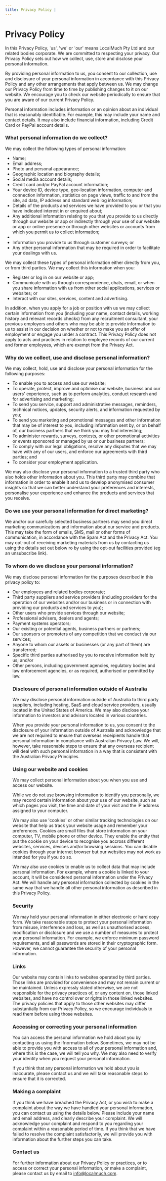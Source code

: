 ```yaml
---
title: Privacy Policy |
---
```

<h1>Privacy Policy</h1>
<p>In this Privacy Policy, 'us', 'we' or 'our' means LocalMuch Pty Ltd and our related bodies corporate. We are committed to respecting your privacy.
Our Privacy Policy sets out how we collect, use, store and disclose your personal information.</p>

<p>By providing personal information to us, you consent to our collection, use and disclosure of your personal information in accordance with this Privacy Policy and any other arrangements that apply between us.
We may change our Privacy Policy from time to time by publishing changes to it on our website. We encourage you to check our website periodically to ensure that you are aware of our current Privacy Policy.</p>
<p>Personal information includes information or an opinion about an individual that is reasonably identifiable. For example, this may include your name and contact details. It may also include financial information, including Credit Card or PayPal account details.</p>
<h3>What personal information do we collect?</h3>
<p>We may collect the following types of personal information:</p>
<ul>
<li>Name;</li>
<li>Email address;</li>
<li>Photo and personal appearance;</li>
<li>Geographic location and biography details;</li>
<li>Social media account details;</li>
<li>Credit card and/or PayPal account information;</li>
<li>Your device ID, device type, geo-location information, computer and connection information, statistics on page views, traffic to and from the site, ad data, IP address and standard web log information;</li>
<li>Details of the products and services we have provided to you or that you have indicated interest in or enquired about;</li>
<li>Any additional information relating to you that you provide to us directly through our website or app or indirectly through your use of our website or app or online presence or through other websites or accounts from which you permit us to collect information;<li>
<li>Information you provide to us through customer surveys; or</li>
<li>Any other personal information that may be required in order to facilitate your dealings with us.</li>
</ul>
<p>We may collect these types of personal information either directly from you, or from third parties. We may collect this information when you:</p>
<ul>
<li>Register or log in on our website or app;</li>
<li>Communicate with us through correspondence, chats, email, or when you share information with us from other social applications, services or websites; or</li>
<li>Interact with our sites, services, content and advertising.</li>
</ul>

<p>In addition, when you apply for a job or position with us we may collect certain information from you (including your name, contact details, working history and relevant records checks) from any recruitment consultant, your previous employers and others who may be able to provide information to us to assist in our decision on whether or not to make you an offer of employment or engage you under a contract.
This Privacy Policy does not apply to acts and practices in relation to employee records of our current and former employees, which are exempt from the Privacy Act.</p>
<h3>Why do we collect, use and disclose personal information?</h3>
<p>We may collect, hold, use and disclose your personal information for the following purposes:</p>
<ul>
<li>To enable you to access and use our website;</li>
<li>To operate, protect, improve and optimise our website, business and our users' experience, such as to perform analytics, conduct research and for advertising and marketing;</li>
<li>To send you service, support and administrative messages, reminders, technical notices, updates, security alerts, and information requested by you;</li>
<li>To send you marketing and promotional messages and other information that may be of interest to you, including information sent by, or on behalf of, our business partners that we think you may find interesting;</li>
<li>To administer rewards, surveys, contests, or other promotional activities or events sponsored or managed by us or our business partners;</li>
<li>To comply with our legal obligations, resolve any disputes that we may have with any of our users, and enforce our agreements with third parties; and </li>
<li>To consider your employment application.</li>
</ul>
<p>We may also disclose your personal information to a trusted third party who also holds other information about you. This third party may combine that information in order to enable it and us to develop anonymised consumer insights so that we can better understand your preferences and interests, personalise your experience and enhance the products and services that you receive.</p>
<h3>Do we use your personal information for direct marketing?</h3>
<p>We and/or our carefully selected business partners may send you direct marketing communications and information about our service and products. This may take the form of emails, SMS, mail or other forms of communication, in accordance with the Spam Act and the Privacy Act. You may opt-out of receiving marketing materials from us by contacting us using the details set out below ro by using the opt-out facilities provided (eg an unsubscribe link).</p>

<h3>To whom do we disclose your personal information?</h3>
<p>We may disclose personal information for the purposes described in this privacy policy to:</p>
<ul>
<li>Our employees and related bodies corporate;</li>
<li>Third party suppliers and service providers (including providers for the operation of our websites and/or our business or in connection with providing our products and services to you);</li>
<li>Other users who provide services through our website;</li>
<li>Professional advisers, dealers and agents;</li>
<li>Payment systems operators;</li>
<li>Our existing or potential agents, business partners or partners;</li>
<li>Our sponsors or promoters of any competition that we conduct via our services;</li>
<li>Anyone to whom our assets or businesses (or any part of them) are transferred;</li>
<li>Specific third parties authorised by you to receive information held by us; and/or</li>
<li>Other persons, including government agencies, regulatory bodies and law enforcement agencies, or as required, authorised or permitted by law.</li>

<h3>Disclosure of personal information outside of Australia</h3>
<p>We may disclose personal information outside of Australia to third party suppliers, including hosting, SaaS and cloud service providers, usually located in the United States of America. We may also disclose your information to investors and advisors located in various countries.</p>
<p>When you provide your personal information to us, you consent to the disclosure of your information outside of Australia and acknowledge that we are not required to ensure that overseas receipients handle that personal information in compliance with Australian Privacy Law. We will, however, take reasonable steps to ensure that any overseas recipient will deal with such personal information in a way that is consistent with the Australian Privacy Principles.</p>

<h3>Using our website and cookies</h3>
<p>We may collect personal information about you when you use and access our website.</p>
<p>While we do not use browsing information to identify you personally, we may record certain information about your use of our website, such as which pages you visit, the time and date of your visit and the IP address assigned to your computer.</p>
<p>We may also use 'cookies' or other similar tracking technologies on our website that help us track your website usage and remember your preferences.
Cookies are small files that store information on your computer, TV, mobile phone or other device. They enable the entity that put the cookie on your device to recognise you accross different websites, services, devices and/or browsing sessions. You can disable cookies through your internet browser but our websites may not work as intended for you if you do so.</p>
<p>We may also use cookies to enable us to collect data that may include personal information. For example, where a cookie is linked to your account, it will be considered personal information under the Privacy Act.
We will handle any personal information collected by cookies in the same way that we handle all other personal information as described in this Privacy Policy.</p>

<h3>Security</h3>
<p>We may hold your personal information in either electronic or hard copy form. We take reasonable steps to protect your personal information from misuse, interference and loss, as well as unauthorised access, modification or disclosure and we use a number of measures to protect your personal information. For example, we enforce minimum password requirements, and all passwords are stored in their cryptographic form. However, we cannot guarantee the security of your personal information.</p>

<h3>Links</h3>
<p>Our website may contain links to websites operated by third parties. Those links are provided for convenience and may not remain current or be maintained. Unless expressly stated otherwise, we are not responsible for the privacy practices of, or any content on, those linked websites, and have no control over or rights in those linked websites. 
The privacy policies that apply to those other websites may differ substantially from our Privacy Policy, so we encourage individuals to read them before using those websites.</p>

<h3>Accessing or correcting your personal information</h3>
<p>You can access the personal information we hold about you by contacting us using the ifnormation below. Sometimes, we may not be able to provide you with access to all of your personal information and, where this is the case, we will tell you why.
We may also need to verify your identity when you request your personal information.</p>
<p>If you think that any personal information we hold about you is inaccurate, please contact us and we will take reasonable steps to ensure that it is corrected.</p>
<h3>Making a complaint</h3>
<p>If you think we have breached the Privacy Act, or you wish to make a complaint about the way we have handled your personal information, you can contact us using the details below. 
Please include your name and email address, and clearly describe your complaint. We will acknowledge your complaint and respond to you regarding your complaint within a reasonable period of time. If you think that we have failed to resolve the complaint satisfactorily, we will provide you with information about the further steps you can take.</p>
<h3>Contact us</h3>
<p>For further information about our Privacy Policy or practices, or to access or correct your personal information, or make a complaint, please contact us by email to <a href="mailto:info@localmuch.com?Subject=Privacy complaint">info@localmuch.com</a>.</p>


</ul>
